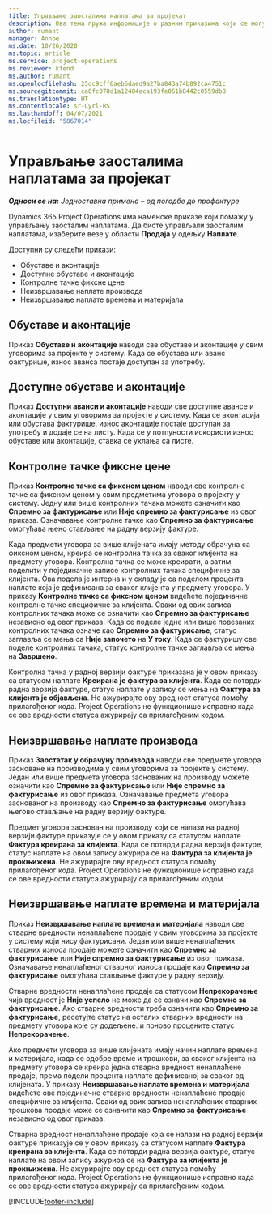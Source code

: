 ```yaml
---
title: Управљање заосталима наплатама за пројекат
description: Ова тема пружа информације о разним приказима који се могу користити приликом управљања заосталим обрачунима на пројектима.
author: rumant
manager: Annbe
ms.date: 10/26/2020
ms.topic: article
ms.service: project-operations
ms.reviewer: kfend
ms.author: rumant
ms.openlocfilehash: 25dc9cff6aeb6daed9a27ba843a74b892ca4751c
ms.sourcegitcommit: ca0fc078d1a12484eca193fe051b8442c0559db8
ms.translationtype: HT
ms.contentlocale: sr-Cyrl-RS
ms.lasthandoff: 04/07/2021
ms.locfileid: "5867014"
---
```

# <a name="manage-project-billing-backlog"></a>Управљање заосталима наплатама за пројекат 

_**Односи се на:** Једноставна примена – од погодбе до профактуре_

Dynamics 365 Project Operations има наменске приказе који помажу у управљању заосталим наплатама. Да бисте управљали заосталим наплатама, изаберите везе у области **Продаја** у одељку **Наплате**. 

Доступни су следећи прикази:

- Обуставе и аконтације
- Доступне обуставе и аконтације
- Контролне тачке фиксне цене
- Неизвршавање наплате производа
- Неизвршавање наплате времена и материјала

## <a name="retainers-and-advances"></a>Обуставе и аконтације

Приказ **Обуставе и аконтације** наводи све обуставе и аконтације у свим уговорима за пројекте у систему. Када се обустава или аванс фактурише, износ аванса постаје доступан за употребу.

## <a name="available-retainers-and-advances"></a>Доступне обуставе и аконтације

Приказ **Доступни аванси и аконтације** наводи све доступне авансе и аконтације у свим уговорима за пројекте у систему. Када се аконтација или обустава фактурише, износ аконтације постаје доступан за употребу и додаје се на листу. Када се у потпуности искористи износ обуставе или аконтације, ставка се уклања са листе.

## <a name="fixed-price-milestones"></a>Контролне тачке фиксне цене

Приказ **Контролне тачке са фиксном ценом** наводи све контролне тачке са фиксном ценом у свим предметима уговора о пројекту у систему. Једну или више контролних тачака можете означити као **Спремно за фактурисање** или **Није спремно за фактурисање** из овог приказа. Означавање контролне тачке као **Спремно за фактурисање** омогућава њено стављање на радну верзију фактуре.

Када предмети уговора за више клијената имају методу обрачуна са фиксном ценом, креира се контролна тачка за сваког клијента на предмету уговора. Контролна тачка се може креирати, а затим поделити у појединачне записе контролних тачака специфичне за клијента. Ова подела је интерна и у складу је са поделом процента наплате која је дефинисана за сваког клијента у предмету уговора. У приказу **Контролне тачке са фиксном ценом** видећете појединачне контролне тачке специфичне за клијента. Сваки од ових записа контролних тачака може се означити као **Спремно за фактурисање** независно од овог приказа. Када се поделе једне или више повезаних контролних тачака означе као **Спремно за фактурисање**, статус заглавља се мења са **Није започето** на **У току**. Када се фактуришу све поделе контролних тачака, статус контролне тачке заглавља се мења на **Завршено**.

Контролна тачка у радној верзији фактуре приказана је у овом приказу са статусом наплате **Креирана је фактура за клијента**. Када се потврди радна верзија фактуре, статус наплате у запису се мења на **Фактура за клијента је објављена**. Не ажурирајте ову вредност статуса помоћу прилагођеног кода. Project Operations не функционише исправно када се ове вредности статуса ажурирају са прилагођеним кодом.

## <a name="product-billing-backlog"></a>Неизвршавање наплате производа

Приказ **Заостатак у обрачуну производа** наводи све предмете уговора засноване на производима у свим уговорима за пројекте у систему. Један или више предмета уговора заснованих на производу можете означити као **Спремно за фактурисање** или **Није спремно за фактурисање** из овог приказа. Означавање предмета уговора заснованог на производу као **Спремно за фактурисање** омогућава његово стављање на радну верзију фактуре.

Предмет уговора заснован на производу који се налази на радној верзији фактуре приказује се у овом приказу са статусом наплате **Фактура креирана за клијента**. Када се потврди радна верзија фактуре, статус наплате на овом запису ажурира се на **Фактура за клијента је прокњижена**. Не ажурирајте ову вредност статуса помоћу прилагођеног кода. Project Operations не функционише исправно када се ове вредности статуса ажурирају са прилагођеним кодом.

## <a name="time-and-material-billing-backlog"></a>Неизвршавање наплате времена и материјала

Приказ **Неизвршавање наплате времена и материјала** наводи све стварне вредности ненаплаћене продаје у свим уговорима за пројекте у систему који нису фактурисани. Један или више ненаплаћених стварних износа продаје можете означити као **Спремно за фактурисање** или **Није спремно за фактурисање** из овог приказа. Означавање ненаплаћеног стварног износа продаје као **Спремно за фактурисање** омогућава стављање фактуре у радну верзију.

Стварне вредности ненаплаћене продаје са статусом **Непрекорачење** чија вредност је **Није успело** не може да се означи као **Спремно за фактурисање**. Ако стварне вредности треба означити као **Спремно за фактурисање**, ресетујте статус на осталих стварних вредности на предмету уговора које су додељене. и поново процените статус **Непрекорачење**.

Ако предмети уговора за више клијената имају начин наплате времена и материјала, када се одобре време и трошкови, за сваког клијента на предмету уговора се креира једна стварна вредност ненаплаћене продаје, према подели процента наплате дефинисаној за сваког од клијената. У приказу **Неизвршавање наплате времена и материјала** видећете ове појединачне стварне вредности ненаплаћене продаје специфичне за клијента. Сваки од ових записа ненаплаћених стварних трошкова продаје може се означити као **Спремно за фактурисање** независно од овог приказа.

Стварна вредност ненаплаћене продаје која се налази на радној верзији фактуре приказује се у овом приказу са статусом наплате **Фактура креирана за клијента**. Када се потврди радна верзија фактуре, статус наплате на овом запису ажурира се на **Фактура за клијента је прокњижена**. Не ажурирајте ову вредност статуса помоћу прилагођеног кода. Project Operations не функционише исправно када се ове вредности статуса ажурирају са прилагођеним кодом.


[!INCLUDE[footer-include](../../includes/footer-banner.md)]
